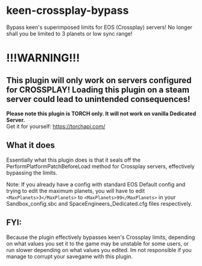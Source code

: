 # keen-crossplay-bypass
Bypass keen's superimposed limits for EOS (Crossplay) servers! No longer shall you be limited to 3 planets or low sync range!<br>

# !!!WARNING!!!
## This plugin will only work on servers configured for **CROSSPLAY**! Loading this plugin on a steam server could lead to unintended consequences!

**Please note this plugin is TORCH only. It will not work on vanilla Dedicated Server.**<br>
Get it for yourself: https://torchapi.com/

## What it does
Essentially what this plugin does is that it seals off the PerformPlatformPatchBeforeLoad method for Crossplay servers, effectively bypassing the limits.

Note: If you already have a config with standard EOS Default config and trying to edit the maximum planets, you will have to edit `<MaxPlanets>3</MaxPlanets>` to `<MaxPlanets>99</MaxPlanets>` in your Sandbox_config.sbc and SpaceEngineers_Dedicated.cfg files respectively.

## FYI:
Because the plugin effectively bypasses keen's Crossplay limits, depending on what values you set it to the game may be unstable for some users, or run slower depending on what values you edited. Im not responsible if you manage to corrupt your savegame with this plugin. 

